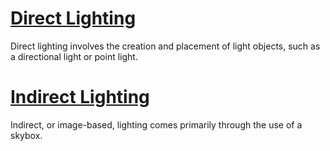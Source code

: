 
 # [Direct Lighting](https://github.com/ArendDanielek/ZeroDocsTest/blob/master/zero_editor_documentation/zeromanual/graphics/lighting/direct_lighting.markdown)
Direct lighting involves the creation and placement of light objects, such as a directional light or point light. 

 # [Indirect Lighting](https://github.com/ArendDanielek/ZeroDocsTest/blob/master/zero_editor_documentation/zeromanual/graphics/lighting/indirect_lighting.markdown)
Indirect, or image-based, lighting comes primarily through the use of a skybox.
 
  
  
  
  
  
  
  

 